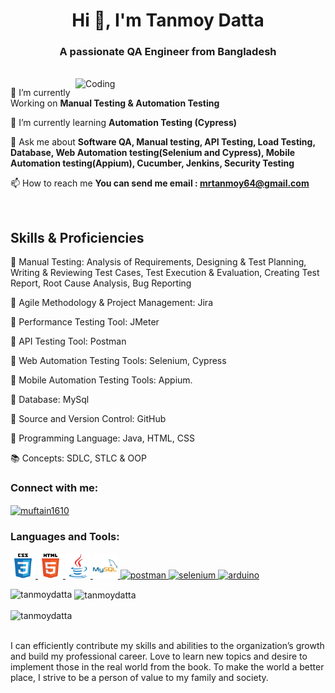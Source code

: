<h1 align="center">Hi 👋, I'm Tanmoy Datta </h1>
<h3 align="center">A passionate QA Engineer from Bangladesh</h3>
<br>
<img align="right" alt="Coding" width="400" src="https://user-images.githubusercontent.com/74038190/219923823-bf1ce878-c6b8-4faa-be07-93e6b1006521.gif">


🔭 I’m currently Working on **Manual Testing & Automation Testing**

🌱 I’m currently learning **Automation Testing (Cypress)**

💬 Ask me about **Software QA, Manual testing, API Testing, Load Testing, Database, Web Automation testing(Selenium and Cypress), Mobile Automation testing(Appium), Cucumber, Jenkins, Security Testing**

📫 How to reach me **You can send me email : mrtanmoy64@gmail.com**

<br>
<h2 align="left">Skills & Proficiencies</h2>

📘 Manual Testing: Analysis of Requirements, Designing & Test Planning, Writing & Reviewing Test Cases, Test Execution & Evaluation, Creating Test Report, Root Cause Analysis, Bug Reporting

📙 Agile Methodology & Project Management: Jira

📗 Performance Testing Tool: JMeter

📘 API Testing Tool: Postman 

📕 Web Automation Testing Tools: Selenium, Cypress

📗 Mobile Automation Testing Tools: Appium.

📓 Database: MySql

📒 Source and Version Control: GitHub

📗 Programming Language: Java, HTML, CSS

📚 Concepts: SDLC, STLC & OOP

<h3 align="left">Connect with me:</h3>
<p align="left">
<a href="https://www.linkedin.com/in/tanmoy-datta-/" target="blank"><img align="center" src="https://raw.githubusercontent.com/rahuldkjain/github-profile-readme-generator/master/src/images/icons/Social/linked-in-alt.svg" alt="muftain1610" height="30" width="40" /></a>
</p>

<h3 align="left">Languages and Tools:</h3>
<p align="left"> <a href="https://www.w3schools.com/css/" target="_blank" rel="noreferrer"> <img src="https://raw.githubusercontent.com/devicons/devicon/master/icons/css3/css3-original-wordmark.svg" alt="css3" width="40" height="40"/> </a> <a href="https://www.w3.org/html/" target="_blank" rel="noreferrer"> <img src="https://raw.githubusercontent.com/devicons/devicon/master/icons/html5/html5-original-wordmark.svg" alt="html5" width="40" height="40"/> </a> <a href="https://www.java.com" target="_blank" rel="noreferrer"> <img src="https://raw.githubusercontent.com/devicons/devicon/master/icons/java/java-original.svg" alt="java" width="40" height="40"/> </a>  <a href="https://www.mysql.com/" target="_blank" rel="noreferrer"> <img src="https://raw.githubusercontent.com/devicons/devicon/master/icons/mysql/mysql-original-wordmark.svg" alt="mysql" width="40" height="40"/> </a>  <a href="https://postman.com" target="_blank" rel="noreferrer"> <img src="https://www.vectorlogo.zone/logos/getpostman/getpostman-icon.svg" alt="postman" width="40" height="40"/> </a> <a href="https://www.selenium.dev" target="_blank" rel="noreferrer"> <img src="https://raw.githubusercontent.com/detain/svg-logos/780f25886640cef088af994181646db2f6b1a3f8/svg/selenium-logo.svg" alt="selenium" width="40" height="40"/> </a> <a href="https://www.arduino.cc/" target="_blank" rel="noreferrer"> <img src="https://cdn.worldvectorlogo.com/logos/arduino-1.svg" alt="arduino" width="40" height="40"/> </a>  </p>

<p><img align="left" src="https://github-readme-stats.vercel.app/api/top-langs?username=tanmoydatta&show_icons=true&locale=en&layout=compact" alt="tanmoydatta" /></p>

<p>&nbsp;<img align="center" src="https://github-readme-stats.vercel.app/api?username=tanmoydatta&show_icons=true&locale=en" alt="tanmoydatta" /></p>

<p><img align="center" src="https://github-readme-streak-stats.herokuapp.com/?user=tanmoydatta&" alt="tanmoydatta" /></p>
<br>
I can efficiently contribute my skills and abilities to the organization’s growth and build my professional career. Love to learn new topics and desire to implement those in the real world from the book. To make the world a better place, I strive to be a person of value to my family and society.


